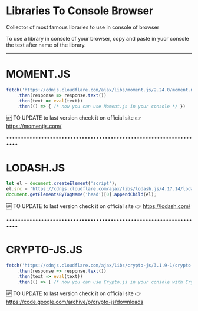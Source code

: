 # Libraries To Console Browser
Collector of most famous libraries to use in console of browser

To use a library in console of your browser, copy and paste in yuor console the text after name of the library. 

---

# MOMENT.JS
```javascript
fetch('https://cdnjs.cloudflare.com/ajax/libs/moment.js/2.24.0/moment.min.js')
    .then(response => response.text())
    .then(text => eval(text))
    .then(() => { /* now you can use Moment.js in your console */ })
```

🆙 TO UPDATE to last version check it on official site 👉 https://momentjs.com/

••••••••••••••••••••••••••••••••••••••••••••••••••••••••••••••••••••

# LODASH.JS
```javascript
let el = document.createElement('script');
el.src = 'https://cdnjs.cloudflare.com/ajax/libs/lodash.js/4.17.14/lodash.min.js';
document.getElementsByTagName('head')[0].appendChild(el);
```

🆙 TO UPDATE to last version check it on official site 👉 https://lodash.com/

••••••••••••••••••••••••••••••••••••••••••••••••••••••••••••••••••••

# CRYPTO-JS.JS
```javascript
fetch('https://cdnjs.cloudflare.com/ajax/libs/crypto-js/3.1.9-1/crypto-js.min.js')
    .then(response => response.text())
    .then(text => eval(text))
    .then(() => { /* now you can use Crypto.js in your console with Crypto obj */ })
```

🆙 TO UPDATE to last version check it on official site 👉 https://code.google.com/archive/p/crypto-js/downloads
